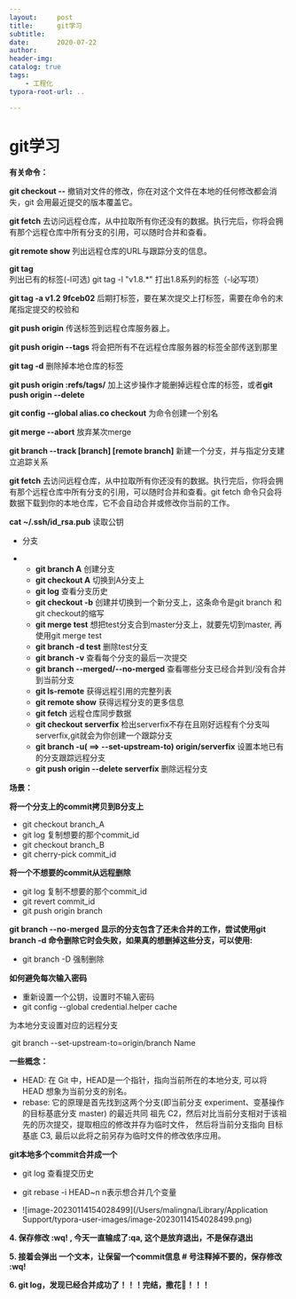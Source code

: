 ```yaml
---
layout:     post
title:      git学习
subtitle:  
date:       2020-07-22
author:     
header-img: 
catalog: true
tags:
    - 工程化
typora-root-url: ..

---
```


# git学习

**有关命令：**

**git checkout --**    撤销对文件的修改，你在对这个文件在本地的任何修改都会消失，git 会用最近提交的版本覆盖它。

**git fetch**  去访问远程仓库，从中拉取所有你还没有的数据。执行完后，你将会拥有那个远程仓库中所有分支的引用，可以随时合并和查看。

**git remote show**  列出远程仓库的URL与跟踪分支的信息。

**git tag** 列出已有的标签(-l可选)   git tag -l "v1.8.*"  打出1.8系列的标签（-l必写项）

**git tag -a v1.2** **9fceb02** 后期打标签，要在某次提交上打标签，需要在命令的末尾指定提交的校验和

**git push origin**  传送标签到远程仓库服务器上。

**git push origin --tags** 将会把所有不在远程仓库服务器的标签全部传送到那里

**git tag -d**  删除掉本地仓库的标签

**git push origin :refs/tags/** 加上这步操作才能删掉远程仓库的标签，或者**git push origin --delete**  

**git config --global alias.co checkout**   为命令创建一个别名

**git merge --abort**  放弃某次merge

**git branch --track [branch] [remote branch]** 新建一个分支，并与指定分支建立追踪关系

**git fetch**   去访问远程仓库，从中拉取所有你还没有的数据。执行完后，你将会拥有那个远程仓库中所有分支的引用，可以随时合并和查看。git fetch 命令只会将数据下载到你的本地仓库，它不会自动合并或修改你当前的工作。

**cat ~/.ssh/id_rsa.pub** 读取公钥

- 分支

- - **git branch A** 创建分支
  - **git checkout A** 切换到A分支上
  - **git log** 查看分支历史
  - **git checkout -b**  创建并切换到一个新分支上，这条命令是git branch 和 git checkout的缩写
  - **git merge test**   想把test分支合到master分支上，就要先切到master, 再使用git merge test
  - **git branch -d test** 删除test分支
  - **git branch -v** 查看每个分支的最后一次提交
  - **git branch --merged/--no-merged** 查看哪些分支已经合并到/没有合并到当前分支
  - **git ls-remote**  获得远程引用的完整列表
  - **git remote show**  获得远程分支的更多信息
  - **git fetch**  远程仓库同步数据
  - **git checkout serverfix**  检出serverfix不存在且刚好远程有个分支叫serverfix,git就会为你创建一个跟踪分支
  - **git branch -u( ==> --set-upstream-to) origin/serverfix** 设置本地已有的分支跟踪远程分支
  - **git push origin --delete serverfix** 删除远程分支

**场景：**

**将一个分支上的commit拷贝到B分支上**

- git checkout branch_A
- git log 复制想要的那个commit_id
- git checkout branch_B
- git cherry-pick commit_id

**将一个不想要的commit从远程删除**

- git log 复制不想要的那个commit_id
- git revert commit_id 
- git push origin branch

**git branch --no-merged 显示的分支包含了还未合并的工作，尝试使用git branch -d 命令删除它时会失败，如果真的想删掉这些分支，可以使用:**

-  git branch -D 强制删除

**如何避免每次输入密码**

- 重新设置一个公钥，设置时不输入密码
- git config --global credential.helper cache

为本地分支设置对应的远程分支

​       git branch --set-upstream-to=origin/branch Name

**一些概念：**

- HEAD:  在 Git 中，HEAD是一个指针，指向当前所在的本地分支, 可以将 HEAD 想象为当前分支的别名。
- rebase:   它的原理是首先找到这两个分支(即当前分支 experiment、变基操作的目标基底分支 master) 的最近共同 祖先 C2，然后对比当前分支相对于该祖先的历次提交，提取相应的修改并存为临时文件， 然后将当前分支指向 目标基底 C3, 最后以此将之前另存为临时文件的修改依序应用。

**git本地多个commit合并成一个**

-  git log 查看提交历史

-  git rebase -i HEAD~n   n表示想合并几个变量

- ![image-20230114154028499](/Users/malingna/Library/Application Support/typora-user-images/image-20230114154028499.png)

**4. 保存修改 :wq! , 今天一直输成了:qa, 这个是放弃退出，不是保存退出**

**5. 接着会弹出 一个文本，让保留一个commit信息 # 号注释掉不要的，保存修改 :wq!**

**6. git log，发现已经合并成功了！！！完结，撒花🎉！！！**